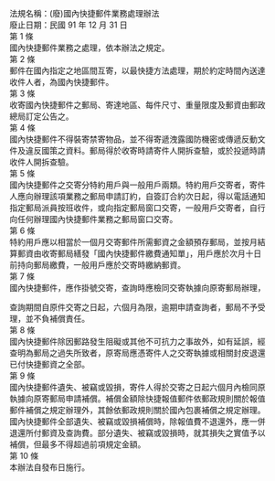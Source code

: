 法規名稱：(廢)國內快捷郵件業務處理辦法  
廢止日期：民國 91 年 12 月 31 日  
第 1 條  
國內快捷郵件業務之處理，依本辦法之規定。  
第 2 條  
郵件在國內指定之地區間互寄，以最快捷方法處理，期於約定時間內送達  
收件人者，為國內快捷郵件。  
第 3 條  
收寄國內快捷郵件之郵局、寄達地區、每件尺寸、重量限度及郵資由郵政  
總局訂定公告之。  
第 4 條  
國內快捷郵件不得裝寄禁寄物品，並不得寄遞洩露國防機密或傳遞反動文  
件及違反國策之資料。郵局得於收寄時請寄件人開拆查驗，或於投遞時請  
收件人開拆查驗。  
第 5 條  
國內快捷郵件之交寄分特約用戶與一般用戶兩類。特約用戶交寄者，寄件  
人應向辦理該項業務之郵局申請訂約，自簽訂合約次日起，得以電話通知  
指定郵局派員按班收件，或向指定郵局窗口交寄，一般用戶交寄者，自行  
向任何辦理國內快捷郵件業務之郵局窗口交寄。  
第 6 條  
特約用戶應以相當於一個月交寄郵件所需郵資之金額預存郵局，並按月結  
算郵資由收寄郵局繕發「國內快捷郵件繳費通知單」，用戶應於次月十日  
前持向郵局繳費，一般用戶應於交寄時繳納郵資。  
第 7 條  
國內快捷郵件，應作掛號交寄，查詢時應檢同交寄執據向原寄郵局辦理，  


查詢期間自原件交寄之日起，六個月為限，逾期申請查詢者，郵局不予受  
理，並不負補償責任。  
第 8 條  
國內快捷郵件除因郵路發生阻礙或其他不可抗力之事故外，如有延誤，經  
查明為郵局之過失所致者，原寄局應憑寄件人之交寄執據或相關封皮退還  
已付快捷郵資之全部。  
第 9 條  
國內快捷郵件遺失、被竊或毀損，寄件人得於交寄之日起六個月內檢同原  
執據向原寄郵局申請補償。補償金額除快捷報值郵件依郵政規則關於報值  
郵件補償之規定辦理外，其餘依郵政規則關於國內包裹補償之規定辦理。  
國內快捷郵件全部遺失、被竊或毀損補償時，除報值費不退還外，應一併  
退還所付郵資及查詢費。部分遺失、被竊或毀損時，就其損失之實值予以  
補償，但最多不得超過前項規定金額。  
第 10 條  
本辦法自發布日施行。  


